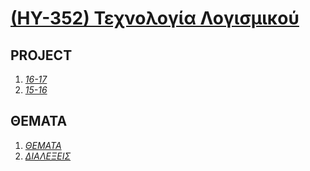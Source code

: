 # [(ΗΥ-352) Τεχνολογία Λογισμικού](http://www.csd.uoc.gr/~hy352/)

## PROJECT

1. _[16-17](https://github.com/keybraker/json-implementation)_
2. _[15-16](https://github.com/keybraker/CSD-Absolute-User-Manual/tree/master/ΜΑΘΗΜΑΤΑ/ΗΥ-352/PROJECT_15-16)_

## ΘΕΜΑΤΑ

1. _[ΘΕΜΑΤΑ](https://github.com/keybraker/Computer-Science-Department-Wiki/tree/master/ΜΑΘΗΜΑΤΑ/ΗΥ-352/ΘΕΜΑΤΑ)_
2. _[ΔΙΑΛΕΞΕΙΣ](https://onedrive.live.com/?authkey=%21APZzhcZ0wqmY39A&id=57756363E00B02E3%219214&cid=57756363E00B02E3)_
